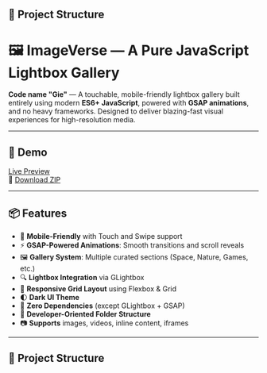 ## 📁 Project Structure

# 🖼️ ImageVerse — A Pure JavaScript Lightbox Gallery

**Code name "Gie"** — A touchable, mobile-friendly lightbox gallery built entirely using modern **ES6+ JavaScript**, powered with **GSAP animations**, and no heavy frameworks. Designed to deliver blazing-fast visual experiences for high-resolution media.

---

## 🚀 Demo

[Live Preview](https://your-live-link.com)  
📁 [Download ZIP](https://github.com/YourUsername/ImageVerse/archive/refs/heads/main.zip)

---

## 📦 Features

- 📱 **Mobile-Friendly** with Touch and Swipe support
- ⚡ **GSAP-Powered Animations**: Smooth transitions and scroll reveals
- 🖼️ **Gallery System**: Multiple curated sections (Space, Nature, Games, etc.)
- 🔍 **Lightbox Integration** via GLightbox
- 📐 **Responsive Grid Layout** using Flexbox & Grid
- 🌓 **Dark UI Theme**
- 🚫 **Zero Dependencies** (except GLightbox + GSAP)
- 🧠 **Developer-Oriented Folder Structure**
- 📷 **Supports** images, videos, inline content, iframes

---

## 📂 Project Structure

